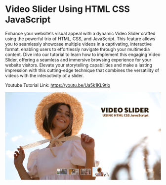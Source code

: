 # Video Slider Using HTML CSS JavaScript

Enhance your website's visual appeal with a dynamic Video Slider crafted using the powerful trio of HTML, CSS, and JavaScript. This feature allows you to seamlessly showcase multiple videos in a captivating, interactive format, enabling users to effortlessly navigate through your multimedia content. Dive into our tutorial to learn how to implement this engaging Video Slider, offering a seamless and immersive browsing experience for your website visitors. Elevate your storytelling capabilities and make a lasting impression with this cutting-edge technique that combines the versatility of videos with the interactivity of a slider.

Youtube Tutorial Link: https://youtu.be/Ua5k1KL9tlo

![Video Slider](/images/VideoSlider.png)
